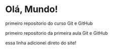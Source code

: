 # Olá, Mundo!
primeiro repositorio do curso Git e GitHub

primeiro repositorio da primeira aula Git e GitHub

essa linha adicionei direto do site!
